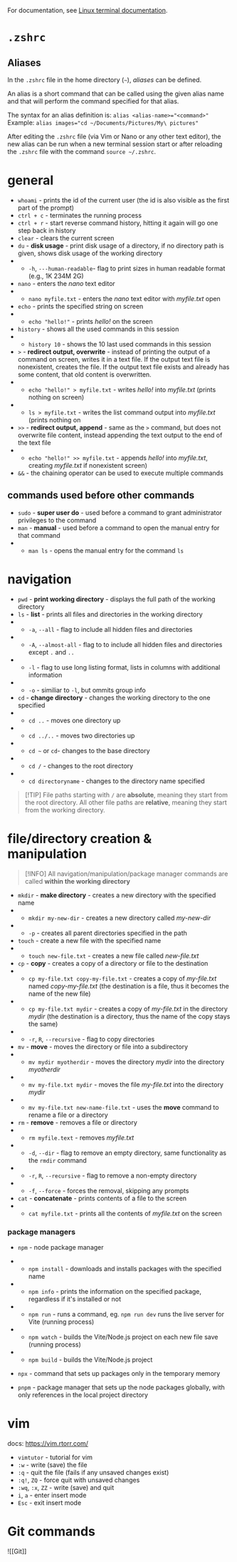 For documentation, see [Linux terminal documentation](https://linuxcommand.org/lc3_man_page_index.php#text).

# `.zshrc`

## Aliases

In the `.zshrc` file in the home directory (`~`), _aliases_ can be defined. 

An alias is a short command that can be called using the given alias name and that will perform the command specified for that alias. 

The syntax for an alias definition is: `alias <alias-name>="<command>"` 
Example: `alias images="cd ~/Documents/Pictures/My\ pictures"`

After editing the `.zshrc` file (via Vim or Nano or any other text editor), the new alias can be run when a new terminal session start or after reloading the `.zshrc` file with the command `source ~/.zshrc`.
# general 

* `whoami` - prints the id of the current user (the id is also visible as the first part of the prompt)
* `ctrl + c` - terminates the running process
* `ctrl + r` - start reverse command history, hitting it again will go one step back in history
* `clear` - clears the current screen
* `du` - **disk usage** - print disk usage of a directory, if no directory path is given, shows disk usage of the working directory
* * `-h`, `---human-readable`- flag to print sizes in human readable format (e.g., 1K 234M 2G)
* `nano` - enters the *nano* text editor
* * `nano myfile.txt` - enters the *nano* text editor with *myfile.txt* open
* `echo` - prints the specified string on screen
* * `echo "hello!"` - prints *hello!* on the screen
* `history` - shows all the used commands in this session
* * `history 10` - shows the 10 last used commands in this session
* `>` - __redirect output, overwrite__ - instead of printing the output of a command on screen, writes it in a text file. If the output text file is nonexistent, creates the file. If the output text file exists and already has some content, that old content is overwritten.
* * `echo "hello!" > myfile.txt` - writes *hello!* into *myfile.txt* (prints nothing on screen)
* * `ls > myfile.txt` - writes the list command output into *myfile.txt* (prints nothing on 
*  `>>` - **redirect output, append** - same as the `>` command, but does not overwrite file content, instead appending the text output to the end of the text file
* * `echo "hello!" >> myfile.txt` - appends *hello!* into *myfile.txt*, creating *myfile.txt* if nonexistent screen)
* `&&` - the chaining operator can be used to execute multiple commands

## commands used before other commands

* `sudo` - **super user do** - used before a command to grant administrator privileges to the command 
* `man` - **manual** - used before a command to open the manual entry for that command
* * `man ls` - opens the manual entry for the command `ls`


# navigation

* `pwd` - **print working directory** - displays the full path of the working directory
* `ls` - **list** - prints all files and directories in the working directory
*  *  `-a`, `--all` - flag to include all hidden files and directories
*  * `-A`, `--almost-all` - flag to to include all hidden files and directories except `.` and `..`
* * `-l` - flag to use long listing format, lists in columns with additional information
* * `-o` - similiar to `-l`, but ommits group info
* `cd` - **change directory** - changes the working directory to the one specified
* * `cd ..` - moves one directory up
* * `cd ../..` - moves two directories up
* * `cd ~` or `cd`- changes to the base directory 
* * `cd /` - changes to the root directory
* * `cd directoryname` - changes to the directory name specified

>[!TIP] File paths starting with `/` are **absolute**, meaning they start from the root directory. All other file paths are **relative**, meaning they start from the working directory.
>

# file/directory creation & manipulation

>[!INFO] All navigation/manipulation/package manager commands are called **within the working directory**

* `mkdir` - **make directory** - creates a new directory with the specified name
* * `mkdir my-new-dir` - creates a new directory called *my-new-dir*
* * `-p` - creates all parent directories specified in the path
* `touch` - create a new file with the specified name
* * `touch new-file.txt` - creates a new file called *new-file.txt*
* `cp` - **copy** - creates a copy of a directory or file to the destination
* * `cp my-file.txt copy-my-file.txt` - creates a copy of *my-file.txt* named *copy-my-file.txt* (the destination is a file, thus it becomes the name of the new file)
* * `cp my-file.txt mydir` - creates a copy of *my-file.txt* in the directory *mydir* (the destination is a directory, thus the name of the copy stays the same)
* * `-r`, `R`, `--recursive` - flag to copy directories
* `mv` - **move** - moves the directory or file into a subdirectory
* * `mv mydir myotherdir` - moves the directory *mydir* into the directory *myotherdir*
* * `mv my-file.txt mydir` - moves the file *my-file.txt* into the directory *mydir*
* * `mv my-file.txt new-name-file.txt` - uses the **move** command to rename a file or a directory
* `rm` - **remove** - removes a file or directory
* * `rm myfile.text` - removes *myfile.txt*
* * `-d`, `--dir` - flag to remove an empty directory, same functionality as the `rmdir` command
* * `-r`, `R`, `--recursive` - flag to remove a non-empty directory
* * `-f`,  `--force` - forces the removal, skipping any prompts
* `cat` - **concatenate** - prints contents of a file to the screen
* * `cat myfile.txt` - prints all the contents of *myfile.txt* on the screen

### package managers
* `npm` - node package manager
* - `npm install` - downloads and installs packages with the specified name
* - `npm info` - prints the information on the specified package, regardless if it's installed or not
* - `npm run` - runs a command, eg. `npm run dev` runs the live server for Vite (running process)
* - `npm watch` - builds the Vite/Node.js project on each new file save (running process)
* - `npm build` - builds the Vite/Node.js project

* `npx` - command that sets up packages only in the temporary memory

* `pnpm` - package manager that sets up the node packages globally, with only references in the local project directory

# vim

docs: https://vim.rtorr.com/
- `vimtutor` - tutorial for vim
- `:w` - write (save) the file
- `:q` - quit the file (fails if any unsaved changes exist)
- `:q!`, `ZQ` - force quit with unsaved changes 
-  `:wq`, `:x`, `ZZ` - write (save) and quit
- `i`, `a` - enter insert mode
- `Esc` - exit insert mode



# Git commands
![[Git]]
